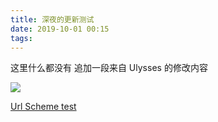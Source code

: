 ```yaml
---
title: 深夜的更新测试
date: 2019-10-01 00:15
tags: 
---
```


这里什么都没有
追加一段来自 Ulysses 的修改内容


![](/imagetest/15701198774807.jpg)



[Url Scheme test](drafts4://)